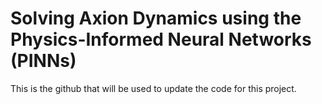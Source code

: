 # Solving Axion Dynamics using the Physics-Informed Neural Networks (PINNs)
This is the github that will be used to update the code for this project.
